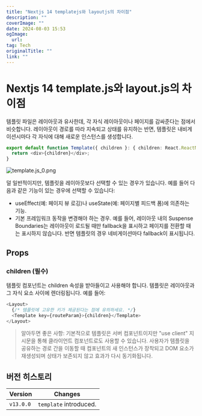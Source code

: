 ```yaml
---
title: "Nextjs 14 templatejs와 layoutjs의 차이점"
description: ""
coverImage: ""
date: 2024-08-03 15:53
ogImage: 
  url: 
tag: Tech
originalTitle: ""
link: ""
---
```




# Nextjs 14 template.js와 layout.js의 차이점

템플릿 파일은 레이아웃과 유사한데, 각 자식 레이아웃이나 페이지를 감싸준다는 점에서 비슷합니다. 레이아웃이 경로를 따라 지속되고 상태를 유지하는 반면, 템플릿은 내비게이션시마다 각 자식에 대해 새로운 인스턴스를 생성합니다.

```typescript
export default function Template({ children }: { children: React.ReactNode }) {
  return <div>{children}</div>;
}
```

![template.js_0.png](/assets/img/template.js_0.png)

<div class="content-ad"></div>

덜 일반적이지만, 템플릿을 레이아웃보다 선택할 수 있는 경우가 있습니다. 예를 들어 다음과 같은 기능이 있는 경우에 선택할 수 있습니다:

- useEffect(예: 페이지 뷰 로깅)나 useState(예: 페이지별 피드백 폼)에 의존하는 기능.
- 기본 프레임워크 동작을 변경해야 하는 경우. 예를 들어, 레이아웃 내의 Suspense Boundaries는 레이아웃이 로드될 때만 fallback을 표시하고 페이지를 전환할 때는 표시하지 않습니다. 반면 템플릿의 경우 네비게이션마다 fallback이 표시됩니다.

## Props

### children (필수)

<div class="content-ad"></div>

템플릿 컴포넌트는 children 속성을 받아들이고 사용해야 합니다. 템플릿은 레이아웃과 그 자식 요소 사이에 렌더링됩니다. 예를 들어:

```js
<Layout>
  {/* 템플릿에 고유한 키가 제공된다는 점에 유의하세요. */}
  <Template key={routeParam}>{children}</Template>
</Layout>
```

> 알아두면 좋은 사항:
> 기본적으로 템플릿은 서버 컴포넌트이지만 "use client" 지시문을 통해 클라이언트 컴포넌트로도 사용할 수 있습니다.
> 사용자가 템플릿을 공유하는 경로 간을 이동할 때 컴포넌트의 새 인스턴스가 장착되고 DOM 요소가 재생성되며 상태가 보존되지 않고 효과가 다시 동기화됩니다.

## 버전 히스토리

<div class="content-ad"></div>

| Version   | Changes                |
| --------- | ---------------------- |
| `v13.0.0` | `template` introduced. |

<div class="content-ad"></div>
